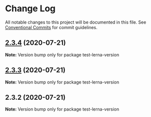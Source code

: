 # Change Log

All notable changes to this project will be documented in this file.
See [Conventional Commits](https://conventionalcommits.org) for commit guidelines.

## [2.3.4](https://github.com/vydimitrov/test-lerna-version/compare/v2.3.3...v2.3.4) (2020-07-21)

**Note:** Version bump only for package test-lerna-version





## [2.3.3](https://github.com/vydimitrov/test-lerna-version/compare/v2.3.2...v2.3.3) (2020-07-21)

**Note:** Version bump only for package test-lerna-version





## 2.3.2 (2020-07-21)

**Note:** Version bump only for package test-lerna-version
